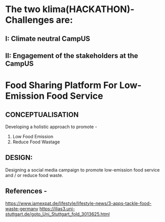 # The two klima(HACKATHON)-Challenges are:
## I: Climate neutral CampUS
## II: Engagement of the stakeholders at the CampUS

# Food Sharing Platform For Low-Emission Food Service

## CONCEPTUALISATION
Developing a holistic approach to promote -
1. Low Food Emission 
2. Reduce Food Wastage 

## DESIGN:
Designing a social media campaign to promote low-emission 
food service and / or reduce food waste.


## References -

https://www.iamexpat.de/lifestyle/lifestyle-news/3-apps-tackle-food-waste-germany 
https://ilias3.uni-stuttgart.de/goto_Uni_Stuttgart_fold_3013625.html
